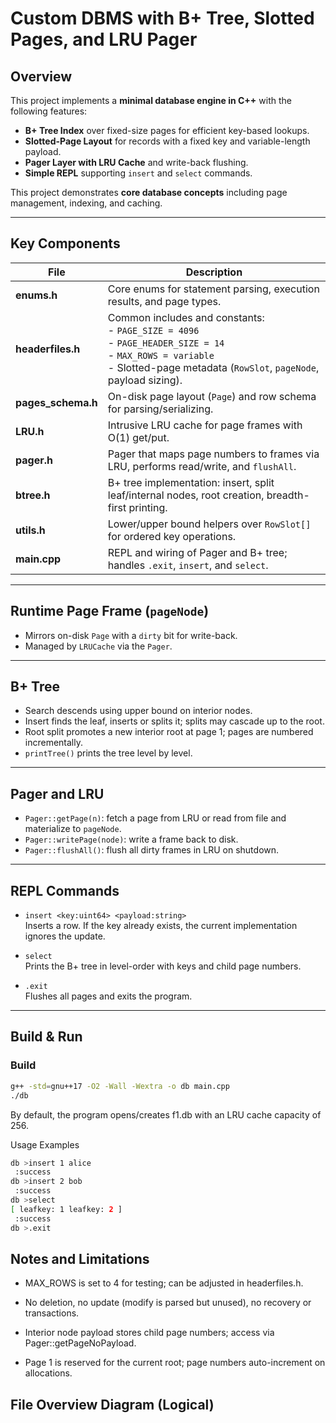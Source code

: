 # Custom DBMS with B+ Tree, Slotted Pages, and LRU Pager

## Overview
This project implements a **minimal database engine in C++** with the following features:

- **B+ Tree Index** over fixed-size pages for efficient key-based lookups.
- **Slotted-Page Layout** for records with a fixed key and variable-length payload.
- **Pager Layer with LRU Cache** and write-back flushing.
- **Simple REPL** supporting `insert` and `select` commands.

This project demonstrates **core database concepts** including page management, indexing, and caching.

---

## Key Components

| File | Description |
|------|-------------|
| **enums.h** | Core enums for statement parsing, execution results, and page types. |
| **headerfiles.h** | Common includes and constants: <br>- `PAGE_SIZE = 4096` <br>- `PAGE_HEADER_SIZE = 14` <br>- `MAX_ROWS = variable` <br>- Slotted-page metadata (`RowSlot`, `pageNode`, payload sizing). |
| **pages_schema.h** | On-disk page layout (`Page`) and row schema for parsing/serializing. |
| **LRU.h** | Intrusive LRU cache for page frames with O(1) get/put. |
| **pager.h** | Pager that maps page numbers to frames via LRU, performs read/write, and `flushAll`. |
| **btree.h** | B+ tree implementation: insert, split leaf/internal nodes, root creation, breadth-first printing. |
| **utils.h** | Lower/upper bound helpers over `RowSlot[]` for ordered key operations. |
| **main.cpp** | REPL and wiring of Pager and B+ tree; handles `.exit`, `insert`, and `select`. |

---

## Runtime Page Frame (`pageNode`)

- Mirrors on-disk `Page` with a `dirty` bit for write-back.
- Managed by `LRUCache` via the `Pager`.

---

## B+ Tree

- Search descends using upper bound on interior nodes.
- Insert finds the leaf, inserts or splits it; splits may cascade up to the root.
- Root split promotes a new interior root at page 1; pages are numbered incrementally.
- `printTree()` prints the tree level by level.

---

## Pager and LRU

- `Pager::getPage(n)`: fetch a page from LRU or read from file and materialize to `pageNode`.
- `Pager::writePage(node)`: write a frame back to disk.
- `Pager::flushAll()`: flush all dirty frames in LRU on shutdown.

---

## REPL Commands

- `insert <key:uint64> <payload:string>`  
  Inserts a row. If the key already exists, the current implementation ignores the update.

- `select`  
  Prints the B+ tree in level-order with keys and child page numbers.

- `.exit`  
  Flushes all pages and exits the program.

---

## Build & Run

### Build
```bash
g++ -std=gnu++17 -O2 -Wall -Wextra -o db main.cpp
./db
```

By default, the program opens/creates f1.db with an LRU cache capacity of 256.

Usage Examples

```bash
db >insert 1 alice
 :success
db >insert 2 bob
 :success
db >select
[ leafkey: 1 leafkey: 2 ]
 :success
db >.exit
```

## Notes and Limitations

- MAX_ROWS is set to 4 for testing; can be adjusted in headerfiles.h.

- No deletion, no update (modify is parsed but unused), no recovery or transactions.

- Interior node payload stores child page numbers; access via Pager::getPageNoPayload.

- Page 1 is reserved for the current root; page numbers auto-increment on allocations.

## File Overview Diagram (Logical)

[](dbms.png)